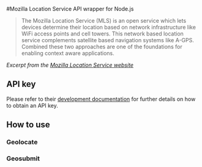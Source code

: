 #Mozilla Location Service API wrapper for Node.js

> The Mozilla Location Service (MLS) is an open service which lets devices determine their location based on network infrastructure like WiFi access points and cell towers. This network based location service complements satellite based navigation systems like A-GPS. Combined these two approaches are one of the foundations for enabling context aware applications.

_Excerpt from the [Mozilla Location Service website](https://location.services.mozilla.com/)_

## API key
Please refer to their [development documentation](https://mozilla-ichnaea.readthedocs.org/en/latest/) for further details on how to obtain an API key.

## How to use

### Geolocate

### Geosubmit
